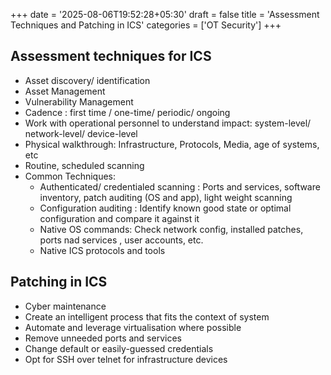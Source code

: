 +++
date = '2025-08-06T19:52:28+05:30'
draft = false
title = 'Assessment Techniques and Patching in ICS'
categories = ['OT Security']
+++
## Assessment techniques for ICS
- Asset discovery/ identification
- Asset Management
- Vulnerability Management
- Cadence : first time / one-time/ periodic/ ongoing
- Work with operational personnel to understand impact: system-level/ network-level/ device-level
- Physical walkthrough: Infrastructure, Protocols, Media, age of systems, etc
- Routine, scheduled scanning
- Common Techniques:
  - Authenticated/ credentialed scanning : Ports and services, software inventory, patch auditing (OS and app), light weight scanning
  - Configuration auditing : Identify known good state or optimal configuration and compare it against it
  - Native OS commands: Check network config, installed patches, ports nad services , user accounts, etc.
  - Native ICS protocols and tools

## Patching in ICS
- Cyber maintenance
- Create an intelligent process that fits the context of system
- Automate and leverage virtualisation where possible
- Remove unneeded ports and services
- Change default or easily-guessed credentials
- Opt for SSH over telnet for infrastructure devices

